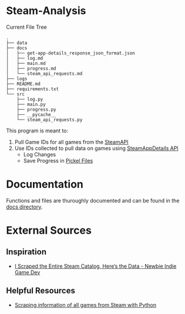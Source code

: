 # Steam-Analysis

Current File Tree
```
.
├── data
├── docs
│   ├── get-app-details_response_json_format.json
│   ├── log.md
│   ├── main.md
│   ├── progress.md
│   └── steam_api_requests.md
├── logs
├── README.md
├── requirements.txt
└── src
    ├── log.py
    ├── main.py
    ├── progress.py
    ├── __pycache__
    └── steam_api_requests.py
```

This program is meant to:
1. Pull Game IDs for all games from the [SteamAPI](https://partner.steamgames.com/doc/webapi/ISteamApps)
2. Use IDs collected to pull data on games using [SteamAppDetails API](https://github.com/Revadike/InternalSteamWebAPI/wiki/Get-App-Details)
    - Log Changes
    - Save Progress in [Pickel Files](https://docs.python.org/3/library/pickle.html)

# Documentation
Functions and files are thuroughly documented and can be found in the [docs directory](https://github.com/Weekaaa/Steam-Analysis/tree/main/docs).

# External Sources
## Inspiration
- [I Scraped the Entire Steam Catalog, Here’s the Data - Newbie Indie Game Dev](https://www.youtube.com/watch?v=qiNv3qv-YbU&ab_channel=NewbieIndieGameDev)

## Helpful Resources
- [Scraping information of all games from Steam with Python](https://medium.com/codex/scraping-information-of-all-games-from-steam-with-python-6e44eb01a299)

